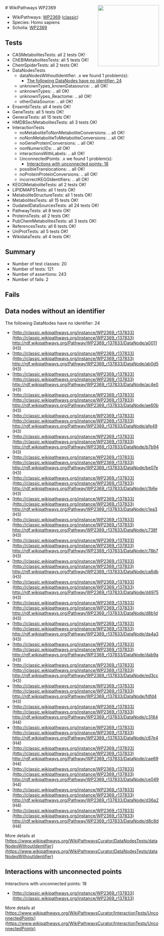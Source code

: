 <img style="float: right; width: 200px" src="https://upload.wikimedia.org/wikipedia/commons/thumb/8/83/Wplogo_with_text_500.png/640px-Wplogo_with_text_500.png" />
# WikiPathways WP2369

* WikiPathways: [WP2369](https://wikipathways.org/pathways/WP2369) ([classic](https://classic.wikipathways.org/instance/WP2369))
* Species: Homo sapiens
* Scholia: [WP2369](https://scholia.toolforge.org/wikipathways/WP2369)
## Tests
* CASMetabolitesTests: all 2 tests OK!
* ChEBIMetabolitesTests: all 5 tests OK!
* ChemSpiderTests: all 2 tests OK!
* DataNodesTests
    * dataNodesWithoutIdentifier: .x we found 1 problem(s):
        * [The following DataNodes have no identifier: 24](#8792c4b3)
    * unknownTypes_knownDatasource: .. all OK!
    * unknownTypes: .. all OK!
    * unknownTypes_Reactome: .. all OK!
    * otherDataSource: .. all OK!
* EnsemblTests: all 4 tests OK!
* GeneTests: all 5 tests OK!
* GeneralTests: all 15 tests OK!
* HMDBSecMetabolitesTests: all 3 tests OK!
* InteractionTests
    * noMetaboliteToNonMetaboliteConversions: .. all OK!
    * noNonMetaboliteToMetaboliteConversions: .. all OK!
    * noGeneProteinConversions: .. all OK!
    * nonNumericIDs: .. all OK!
    * interactionsWithLabels: .. all OK!
    * UnconnectedPoints: .x we found 1 problem(s):
        * [Interactions with unconnected points: 18](#7f1d407f)
    * possibleTranslocations: .. all OK!
    * noProteinProteinConversions: .. all OK!
    * incorrectKEGGIdentifiers: .. all OK!
* KEGGMetaboliteTests: all 2 tests OK!
* LIPIDMAPSTests: all 1 tests OK!
* MetaboliteStructureTests: all 1 tests OK!
* MetabolitesTests: all 15 tests OK!
* OudatedDataSourcesTests: all 24 tests OK!
* PathwayTests: all 8 tests OK!
* ProteinsTests: all 2 tests OK!
* PubChemMetabolitesTests: all 3 tests OK!
* ReferencesTests: all 6 tests OK!
* UniProtTests: all 5 tests OK!
* WikidataTests: all 4 tests OK!


## Summary

* Number of test classes: 20
* Number of tests: 121
* Number of assertions: 243
* Number of fails: 2

## Fails

<a name="8792c4b3" />

## Data nodes without an identifier

The following DataNodes have no identifier: 24

* [http://classic.wikipathways.org/instance/WP2369_r137833](http://classic.wikipathways.org/instance/WP2369_r137833) http://rdf.wikipathways.org/Pathway/WP2369_r137833/DataNode/a0011 (H3)
* [http://classic.wikipathways.org/instance/WP2369_r137833](http://classic.wikipathways.org/instance/WP2369_r137833) http://rdf.wikipathways.org/Pathway/WP2369_r137833/DataNode/ab0d5 (H3)
* [http://classic.wikipathways.org/instance/WP2369_r137833](http://classic.wikipathways.org/instance/WP2369_r137833) http://rdf.wikipathways.org/Pathway/WP2369_r137833/DataNode/ac4e0 (H3)
* [http://classic.wikipathways.org/instance/WP2369_r137833](http://classic.wikipathways.org/instance/WP2369_r137833) http://rdf.wikipathways.org/Pathway/WP2369_r137833/DataNode/ae60b (H3)
* [http://classic.wikipathways.org/instance/WP2369_r137833](http://classic.wikipathways.org/instance/WP2369_r137833) http://rdf.wikipathways.org/Pathway/WP2369_r137833/DataNode/afe49 (H3)
* [http://classic.wikipathways.org/instance/WP2369_r137833](http://classic.wikipathways.org/instance/WP2369_r137833) http://rdf.wikipathways.org/Pathway/WP2369_r137833/DataNode/b7b94 (H3)
* [http://classic.wikipathways.org/instance/WP2369_r137833](http://classic.wikipathways.org/instance/WP2369_r137833) http://rdf.wikipathways.org/Pathway/WP2369_r137833/DataNode/be07e (H3)
* [http://classic.wikipathways.org/instance/WP2369_r137833](http://classic.wikipathways.org/instance/WP2369_r137833) http://rdf.wikipathways.org/Pathway/WP2369_r137833/DataNode/c1b6e (H3)
* [http://classic.wikipathways.org/instance/WP2369_r137833](http://classic.wikipathways.org/instance/WP2369_r137833) http://rdf.wikipathways.org/Pathway/WP2369_r137833/DataNode/c1ea3 (H3)
* [http://classic.wikipathways.org/instance/WP2369_r137833](http://classic.wikipathways.org/instance/WP2369_r137833) http://rdf.wikipathways.org/Pathway/WP2369_r137833/DataNode/c738f (H3)
* [http://classic.wikipathways.org/instance/WP2369_r137833](http://classic.wikipathways.org/instance/WP2369_r137833) http://rdf.wikipathways.org/Pathway/WP2369_r137833/DataNode/c78b7 (H3)
* [http://classic.wikipathways.org/instance/WP2369_r137833](http://classic.wikipathways.org/instance/WP2369_r137833) http://rdf.wikipathways.org/Pathway/WP2369_r137833/DataNode/ca6db (H3)
* [http://classic.wikipathways.org/instance/WP2369_r137833](http://classic.wikipathways.org/instance/WP2369_r137833) http://rdf.wikipathways.org/Pathway/WP2369_r137833/DataNode/d4975 (H3)
* [http://classic.wikipathways.org/instance/WP2369_r137833](http://classic.wikipathways.org/instance/WP2369_r137833) http://rdf.wikipathways.org/Pathway/WP2369_r137833/DataNode/d8b1d (H3)
* [http://classic.wikipathways.org/instance/WP2369_r137833](http://classic.wikipathways.org/instance/WP2369_r137833) http://rdf.wikipathways.org/Pathway/WP2369_r137833/DataNode/da4a3 (H3)
* [http://classic.wikipathways.org/instance/WP2369_r137833](http://classic.wikipathways.org/instance/WP2369_r137833) http://rdf.wikipathways.org/Pathway/WP2369_r137833/DataNode/dab9a (H3)
* [http://classic.wikipathways.org/instance/WP2369_r137833](http://classic.wikipathways.org/instance/WP2369_r137833) http://rdf.wikipathways.org/Pathway/WP2369_r137833/DataNode/ed3cc (H3)
* [http://classic.wikipathways.org/instance/WP2369_r137833](http://classic.wikipathways.org/instance/WP2369_r137833) http://rdf.wikipathways.org/Pathway/WP2369_r137833/DataNode/fdfd4 (H3)
* [http://classic.wikipathways.org/instance/WP2369_r137833](http://classic.wikipathways.org/instance/WP2369_r137833) http://rdf.wikipathways.org/Pathway/WP2369_r137833/DataNode/c3184 (H4)
* [http://classic.wikipathways.org/instance/WP2369_r137833](http://classic.wikipathways.org/instance/WP2369_r137833) http://rdf.wikipathways.org/Pathway/WP2369_r137833/DataNode/c87e4 (H4)
* [http://classic.wikipathways.org/instance/WP2369_r137833](http://classic.wikipathways.org/instance/WP2369_r137833) http://rdf.wikipathways.org/Pathway/WP2369_r137833/DataNode/cae69 (H4)
* [http://classic.wikipathways.org/instance/WP2369_r137833](http://classic.wikipathways.org/instance/WP2369_r137833) http://rdf.wikipathways.org/Pathway/WP2369_r137833/DataNode/ce049 (H4)
* [http://classic.wikipathways.org/instance/WP2369_r137833](http://classic.wikipathways.org/instance/WP2369_r137833) http://rdf.wikipathways.org/Pathway/WP2369_r137833/DataNode/d36a2 (H4)
* [http://classic.wikipathways.org/instance/WP2369_r137833](http://classic.wikipathways.org/instance/WP2369_r137833) http://rdf.wikipathways.org/Pathway/WP2369_r137833/DataNode/d8c8d (H4)


More details at [https://www.wikipathways.org/WikiPathwaysCurator/DataNodesTests/dataNodesWithoutIdentifier](https://www.wikipathways.org/WikiPathwaysCurator/DataNodesTests/dataNodesWithoutIdentifier)

<a name="7f1d407f" />

## Interactions with unconnected points

Interactions with unconnected points: 18

* [http://classic.wikipathways.org/instance/WP2369_r137833](http://classic.wikipathways.org/instance/WP2369_r137833)


More details at [https://www.wikipathways.org/WikiPathwaysCurator/InteractionTests/UnconnectedPoints](https://www.wikipathways.org/WikiPathwaysCurator/InteractionTests/UnconnectedPoints)

